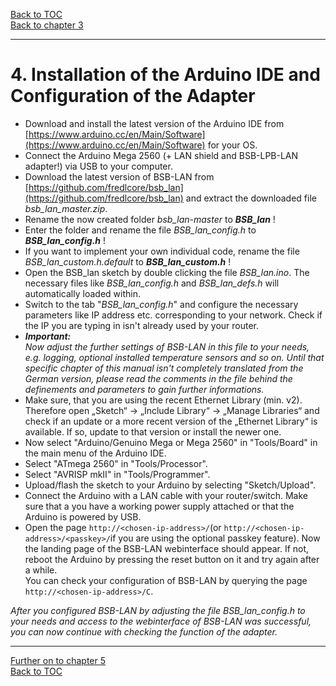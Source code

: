 [Back to TOC](toc.md)  
[Back to chapter 3](chap03.md)    
   
---  

# 4. Installation of the Arduino IDE and Configuration of the Adapter
- Download and install the latest version of the Arduino IDE from [https://www.arduino.cc/en/Main/Software](https://www.arduino.cc/en/Main/Software) for your OS.  
- Connect the Arduino Mega 2560 (+ LAN shield and BSB-LPB-LAN adapter!) via USB to your computer.  
- Download the latest version of BSB-LAN from [https://github.com/fredlcore/bsb_lan](https://github.com/fredlcore/bsb_lan) and extract the downloaded file *bsb_lan_master.zip*.  
- Rename the now created folder *bsb_lan-master* to ***BSB_lan*** !  
- Enter the folder and rename the file *BSB_lan_config.h* to ***BSB_lan_config.h*** !  
- If you want to implement your own individual code, rename the file *BSB_lan_custom.h.default* to ***BSB_lan_custom.h*** !  
- Open the BSB_lan sketch by double clicking the file *BSB_lan.ino*. The necessary files like *BSB_lan_config.h* and *BSB_lan_defs.h* will automatically loaded within.  
- Switch to the tab "*BSB_lan_config.h*" and configure the necessary parameters like IP address etc. corresponding to your network. Check if the IP you are typing in isn't already used by your router.  
- ***Important:***  
*Now adjust the further settings of BSB-LAN in this file to your needs, e.g. logging, optional installed temperature sensors and so on. Until that specific chapter of this manual isn't completely translated from the German version, please read the comments in the file behind the definements and parameters to gain further informations.*   
- Make sure, that you are using the recent Ethernet Library (min. v2). Therefore open „Sketch“ → „Include Library“ → „Manage Libraries“ and check if an update or a more recent version of the „Ethernet Library“ is available. If so, update to that version or install the newer one.  
- Now select "Arduino/Genuino Mega or Mega 2560" in "Tools/Board" in the main menu of the Arduino IDE.  
- Select "ATmega 2560" in "Tools/Processor".  
- Select "AVRISP mkII" in "Tools/Programmer".  
- Upload/flash the sketch to your Arduino by selecting "Sketch/Upload".  
- Connect the Arduino with a LAN cable with your router/switch. Make sure that a you have a working power supply attached or that the Arduino is powered by USB.    
- Open the page `http://<chosen-ip-address>/`(or `http://<chosen-ip-address>/<passkey>/`if you are using the optional passkey feature). Now the landing page of the BSB-LAN webinterface should appear. If not, reboot the Arduino by pressing the reset button on it and try again after a while.  
You can check your configuration of BSB-LAN by querying the page `http://<chosen-ip-address>/C`.  
   
*After you configured BSB-LAN by adjusting the file BSB_lan_config.h to your needs and access to the webinterface of BSB-LAN was successful, you can now continue with checking the function of the adapter.*  
   
---  
   
[Further on to chapter 5](chap05.md)      
[Back to TOC](toc.md)   
